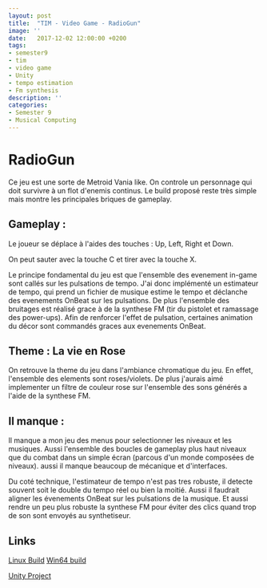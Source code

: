 ```yaml
---
layout: post
title:  "TIM - Video Game - RadioGun"
image: ''
date:   2017-12-02 12:00:00 +0200
tags: 
- semester9 
- tim
- video game
- Unity
- tempo estimation
- Fm synthesis
description: ''
categories:
- Semester 9
- Musical Computing
---
```


# RadioGun

Ce jeu est une sorte de Metroid Vania like. On controle un personnage qui doit survivre à un flot d'enemis continus. Le build proposé reste très simple mais montre les principales briques de gameplay. 

## Gameplay : 

Le joueur se déplace à l'aides des touches : Up, Left, Right et Down.

On peut sauter avec la touche C et tirer avec la touche X.

Le principe fondamental du jeu est que l'ensemble des evenement in-game sont callés sur les pulsations de tempo. J'ai donc implémenté un estimateur de tempo, qui prend un fichier de musique estime le tempo et déclanche des evenements OnBeat sur les pulsations. De plus l'ensemble des bruitages est réalisé grace à de la synthese FM (tir du pistolet et ramassage des power-ups). Afin de renforcer l'effet de pulsation, certaines animation du décor sont commandés graces aux evenements OnBeat.

## Theme : La vie en Rose

On retrouve la theme du jeu dans l'ambiance chromatique du jeu. En effet, l'ensemble des elements sont roses/violets. De plus j'aurais aimé implementer un filtre de couleur rose sur l'ensemble des sons générés a l'aide de la synthese FM. 

## Il manque : 

Il manque a mon jeu des menus pour selectionner les niveaux et les musiques. Aussi l'ensemble des boucles de gameplay plus haut niveaux que du combat dans un simple écran (parcous d'un monde composées de niveaux). aussi il manque beaucoup de mécanique et d'interfaces.

Du coté technique, l'estimateur de tempo n'est pas tres robuste, il detecte souvent soit le double du tempo réel ou bien la moitié. Aussi il faudrait aligner les évenements OnBeat sur les pulsations de la musique. Et aussi rendre un peu plus robuste la synthese FM pour éviter des clics quand trop de son sont envoyés au synthetiseur.

## Links 

[Linux Build](/assets/archives/games/RadioGun_linux_build.zip)
[Win64 build](/assets/archives/games/RadioGun_win64_build.zip)

[Unity Project](/assets/archives/games/RadioGun.zip)
